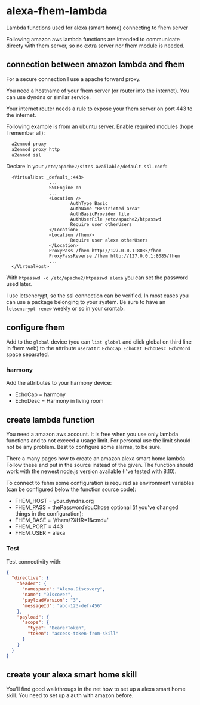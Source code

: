# alexa-fhem-lambda
Lambda functions used for alexa (smart home) connecting to fhem server

Following amazon aws lambda functions are intended to communicate directy with fhem server, so no extra server nor fhem module is needed.

## connection between amazon lambda and fhem

For a secure connection I use a apache forward proxy.

You need a hostname of your fhem server (or router into the internet). You can use dyndns or similar service.

Your internet router needs a rule to expose your fhem server on port 443 to the internet.

Following example is from an ubuntu server.
Enable required modules (hope I remember all):
```bash
  a2enmod proxy
  a2enmod proxy_http
  a2enmod ssl
```
Declare in your `/etc/apache2/sites-available/default-ssl.conf`:
```ApacheConf
  <VirtualHost _default_:443>
                ...
                SSLEngine on
                ...
                <Location />
                        AuthType Basic
                        AuthName "Restricted area"
                        AuthBasicProvider file
                        AuthUserFile /etc/apache2/htpasswd
                        Require user otherUsers
                </Location>
                <Location /fhem/>
                        Require user alexa otherUsers
                </Location>
                ProxyPass /fhem http://127.0.0.1:8085/fhem
                ProxyPassReverse /fhem http://127.0.0.1:8085/fhem
                ...
  </VirtualHost>
```
With `htpasswd -c /etc/apache2/htpasswd alexa` you can set the password used later.

I use letsencrypt, so the ssl connection can be verified. In most cases you can use a package belonging to your system. Be sure to have an ```letsencrypt renew``` weekly or so in your crontab.

## configure fhem

Add to the ```global``` device (you can ```list global``` and click global on third line in fhem web) to the attribute ```userattr```: ```EchoCap EchoCat EchoDesc EchoWord``` space separated.

### harmony
Add the attributes to your harmony device:
* EchoCap = harmony
* EchoDesc = Harmony in living room

## create lambda function

You need a amazon aws account. It is free when you use only lambda functions and to not exceed a usage limit. For personal use the limit should not be any problem. Best to configure some alarms, to be sure.

There a many pages how to create an amazon alexa smart home lambda. Follow these and put in the source instead of the given.
The function should work with the newest node.js version available (I've tested with 8.10).

To connect to fehm some configuration is required as environment variables (can be configured below the function source code):
* FHEM_HOST = your.dyndns.org
* FHEM_PASS = thePasswordYouChose
optional (if you've changed things in the configuration):
* FHEM_BASE = '/fhem/?XHR=1&cmd='
* FHEM_PORT = 443
* FHEM_USER = alexa

### Test
Test connectivity with:
```json
{
  "directive": {
    "header": {
      "namespace": "Alexa.Discovery",
      "name": "Discover",
      "payloadVersion": "3",
      "messageId": "abc-123-def-456"
    },
    "payload": {
      "scope": {
        "type": "BearerToken",
        "token": "access-token-from-skill"
      }
    }
  }
}
```

## create your alexa smart home skill
You'll find good walkthrougs in the net how to set up a alexa smart home skill. You need to set up a auth with amazon before.
